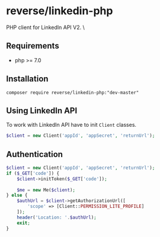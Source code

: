 # reverse/linkedin-php


PHP client for LinkedIn API V2. \

## Requirements
 - php >= 7.0

## Installation

```SHELL
composer require reverse/linkedin-php:"dev-master"
```

## Using LinkedIn API
To work with LinkedIn API have to init `Client` classes.

```php
$client = new Client('appId', 'appSecret', 'returnUrl');
```


## Authentication
```php
$client = new Client('appId', 'appSecret', 'returnUrl');
if ($_GET['code']) {
    $client->initToken($_GET['code']);
    
    $me = new Me($client);
} else {
    $authUrl = $client->getAuthorizationUrl([
        'scope' => [Client::PERMISSION_LITE_PROFILE]
    ]);
    header('Location: '.$authUrl);
    exit;
}
```


